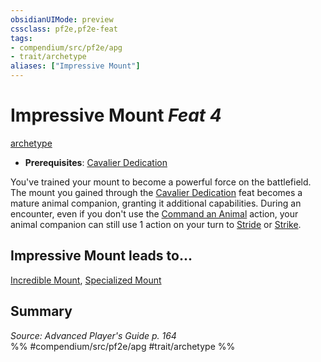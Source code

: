 ```yaml
---
obsidianUIMode: preview
cssclass: pf2e,pf2e-feat
tags:
- compendium/src/pf2e/apg
- trait/archetype
aliases: ["Impressive Mount"]
---
```

# Impressive Mount  *Feat 4*  
[archetype](../../Rules/traits/archetype.md)  

- **Prerequisites**: [Cavalier Dedication](cavalier-dedication-apg.md)

You've trained your mount to become a powerful force on the battlefield. The mount you gained through the [Cavalier Dedication](cavalier-dedication-apg.md) feat becomes a mature animal companion, granting it additional capabilities. During an encounter, even if you don't use the [Command an Animal](../../Rules/actions/command-an-animal.md) action, your animal companion can still use 1 action on your turn to [Stride](../../Rules/actions/stride.md) or [Strike](../../Rules/actions/strike.md).

## Impressive Mount leads to...

[Incredible Mount](incredible-mount-apg.md), [Specialized Mount](specialized-mount-apg.md)

## Summary

*Source: Advanced Player's Guide p. 164*  
%% #compendium/src/pf2e/apg #trait/archetype %%